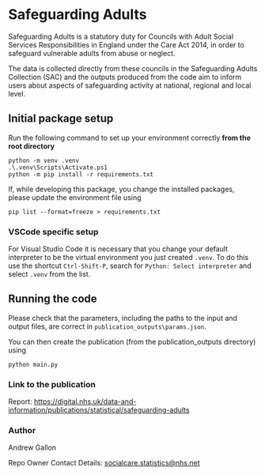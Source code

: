 # Safeguarding Adults

Safeguarding Adults is a statutory duty for Councils with Adult Social Services Responsibilities in England under the Care Act 2014, in order to safeguard vulnerable adults from abuse or neglect. 

The data is collected directly from these councils in the Safeguarding Adults Collection (SAC) and the outputs produced from the code aim to inform users about aspects of safeguarding activity at national, regional and local level.

## Initial package setup

Run the following command to set up your environment correctly **from the root directory**

```
python -m venv .venv
.\.venv\Scripts\Activate.ps1
python -m pip install -r requirements.txt
```

If, while developing this package, you change the installed packages, please update the environment file using

```
pip list --format=freeze > requirements.txt
```

### VSCode specific setup

For Visual Studio Code it is necessary that you change your default interpreter to be the virtual environment you just created `.venv`. To do this use the shortcut `Ctrl-Shift-P`, search for `Python: Select interpreter` and select `.venv` from the list.

## Running the code

Please check that the parameters, including the paths to the input and output files, are correct in `publication_outputs\params.json`.

You can then create the publication (from the publication_outputs directory) using

```
python main.py
```

### Link to the publication

Report: https://digital.nhs.uk/data-and-information/publications/statistical/safeguarding-adults

### Author

Andrew Gallon

Repo Owner Contact Details: socialcare.statistics@nhs.net
